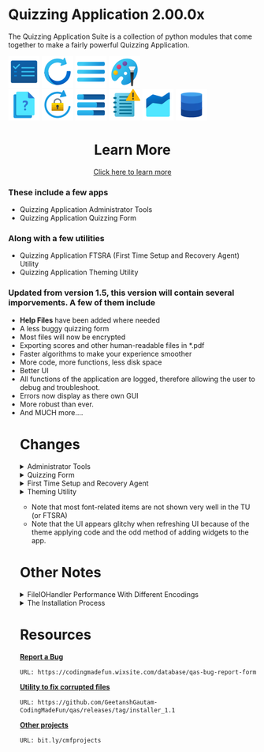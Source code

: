 # Quizzing Application 2.00.0x

<!-- <img align="center" src="https://cdn.pixabay.com/photo/2014/05/21/19/16/the-question-mark-350170_960_720.png"> -->

The Quizzing Application Suite is a collection of python modules that come together to make a fairly powerful Quizzing Application.

<img src="https://raw.githubusercontent.com/GeetanshGautam-CodingMadeFun/qas/master/.icons/admin_tools.png" />
<img src="https://raw.githubusercontent.com/GeetanshGautam-CodingMadeFun/qas/master/.icons/ftsra.png" />
<img src="https://github.com/GeetanshGautam-CodingMadeFun/qas/blob/master/.icons/quizzing_tool.png?raw=true" />
<img src="https://github.com/GeetanshGautam-CodingMadeFun/qas/blob/master/.icons/themer.png?raw=true" />

<br>

<img src="https://github.com/GeetanshGautam-CodingMadeFun/qas/blob/master/.icons/qaQuiz.png?raw=true" alt=".qaQuiz" title=".qaQuiz"/>

<img src="https://github.com/GeetanshGautam-CodingMadeFun/qas/blob/master/.icons/qaEnc.png?raw=true" alt=".qaEnc" title=".qaEnc" />

<img src="https://github.com/GeetanshGautam-CodingMadeFun/qas/blob/master/.icons/qaFile_64.png?raw=true" alt=".qaFile" title=".qaFile" />

<img src="https://github.com/GeetanshGautam-CodingMadeFun/qas/blob/master/.icons/qaLog.png?raw=true" alt=".qaLog" title=".qaLog"/>

<img src="https://github.com/GeetanshGautam-CodingMadeFun/qas/blob/master/.icons/qaScore.png?raw=true" alt=".qaScore" title=".qaScore"/>

<img src="https://github.com/GeetanshGautam-CodingMadeFun/qas/blob/master/.icons/qa_export.png?raw=true" alt=".qa_export" title=".qa_export" />

<br>

<center>

#  Learn More
<a href="https://geetanshgautam0.github.io/Quizzing-Application-2"> Click here to learn more
</a>

</center>


<!-- DELETE ALL THIS AFTER COPYING TO INFO PAGE-->


<b><h3>These include a few apps</h3></b>
<ul>
  <li>Quizzing Application Administrator Tools</li>
  <li>Quizzing Application Quizzing Form</li>
</ul>

<b><h3>Along with a few utilities</h3></b>
<ul>
  <li>Quizzing Application FTSRA (First Time Setup and Recovery Agent) Utility</li>
  <li>Quizzing Application Theming Utility</li>
</ul>

<b><h3>Updated from version 1.5, this version will contain several imporvements. A few of them include</h3></b>
<ul>
  <li><strong>Help Files</strong> have been added where needed</li>
  <li>A less buggy quizzing form</li>
  <li>Most files will now be encrypted</li>
  <li>Exporting scores and other human-readable files in *.pdf</li>
  <li>Faster algorithms to make your experience smoother</li>
  <li>More code, more functions, less disk space</li>
  <li>Better UI</li>
  <li>All functions of the application are logged, therefore allowing the user to debug and troubleshoot.</li>
  <li>Errors now display as there own GUI</li>
  <li>More robust than ever.</li>
  <li>And MUCH more....</li>

<b><h1>Changes</h1></b>

<details>
  <summary>Administrator Tools</summary>
  <p float="left">
    <b><h2>Quizzing Application Administrator Tools</h2></b>
    <!-- <img src="https://raw.githubusercontent.com/GeetanshGautam-CodingMadeFun/qas-2.0/main/.icons/admin_tools_64.png"> -->
  </p>
  <ol>
  <li> Use to <b>easily</b> alter any and all settings that you may wish to change. </li>
    
  <li> UI based question addition </li>
    
  <li> The complere re-write has also enabled the quiz giver to use the characters "<strong>|</strong>" and "<strong>`</strong>" which were previously occupied by the code in order to organize questions. </li>
  </ol>
</details>

<details>
  <summary>Quizzing Form</summary>
  <b><h2>Quizzing Application Quizzing Form</h2></b>
  <ol>
  <li>Improved credential and question databse management and distribution</li>
  <li> The form no longer will allow the user to temporarly exit the quizzing form and open other windows during error sequences, unlike version 1.5 and before </li>
  <li> <b>[UNCONFIRMED CHANGE]</b> Multiple choice questions will now utilize Radio Buttons for an input. </li>
  </ol>
</details>

<details>
  <summary>First Time Setup and Recovery Agent</summary>
  <b><h2>Quizzing Application FTSRA Utility</h2></b>
  <ol>
  <li> The utility should now be able to copy directories and their sub-directories </li>
  <li> The utility will now allow the user to now overwrite <b>all</b> of their files if they choose to do so. </li>
  <li> Added "Help Me" PDF </li>
  <li> Added internal file checks </li>
  </ol>
</details>

<details>
  <summary>Theming Utility</summary>
  <b><h2>Quizzing Application Theming Utility</h2></b>
  <ol>
    <li> Added text previews besides the buttons </li>
    <li> Cleaner UI than 1.xx TU </li>
    <li> Font size and font face changing for the user (size applies to buttons and paragraphs only). </li>
    <li> Minor change: the restore button will have an inverted foreground in respect to the background to ensure that it can be seen at all times. </li>
  </ol>
</details>

<ul>
<li> Note that most font-related items are not shown very well in the TU (or FTSRA) </li>
<li> Note that the UI appears glitchy when refreshing UI because of the theme applying code and the odd method of adding widgets to the app. </li>
</ul>

<b><h1>Other Notes</h1></b>
<details>
  
  <summary>FileIOHandler Performance With Different Encodings</summary>
  
  <p>Take note of the exponent labeled above the fourth graph</p>
  
  <b><h2>UTF-7</h2></b>
  <img src="https://raw.githubusercontent.com/GeetanshGautam-CodingMadeFun/cmfvers/master/qas/utf7.png">
  
  <b><h2>UTF-8</h2></b>
  <img src="https://raw.githubusercontent.com/GeetanshGautam-CodingMadeFun/cmfvers/master/qas/utf8.png">
  
  <b><h2>UTF-16</h2></b>
  <img src="https://raw.githubusercontent.com/GeetanshGautam-CodingMadeFun/cmfvers/master/qas/utf16.png">
  
  <b><h2>UTF-32</h2></b>
  <img src="https://raw.githubusercontent.com/GeetanshGautam-CodingMadeFun/cmfvers/master/qas/utf32.png">
  
  <b><h2>ASCII</h2></b>
  <img src="https://raw.githubusercontent.com/GeetanshGautam-CodingMadeFun/cmfvers/master/qas/ascii.png">
  
  <b><h2>CP936</h2></b>
  <img src="https://raw.githubusercontent.com/GeetanshGautam-CodingMadeFun/cmfvers/master/qas/cp936.png">
  
  <b><h2>EUCJP</h2></b>
  <img src="https://raw.githubusercontent.com/GeetanshGautam-CodingMadeFun/cmfvers/master/qas/eucjp.png">
  
  <b><h2>IBM437</h2></b>
  <img src="https://raw.githubusercontent.com/GeetanshGautam-CodingMadeFun/cmfvers/master/qas/ibm437.png">
  
  <b><h2>IBM869</h2></b>
  <img src="https://raw.githubusercontent.com/GeetanshGautam-CodingMadeFun/cmfvers/master/qas/ibm869.png">
  
  <b><h2>ISO-2022-JP-EXT</h2></b>
  <img src="https://raw.githubusercontent.com/GeetanshGautam-CodingMadeFun/cmfvers/master/qas/iso-2022-jp-ext.png">
  
  <b><h2>MS932</h2></b>
  <img src="https://raw.githubusercontent.com/GeetanshGautam-CodingMadeFun/cmfvers/master/qas/ms932.png">
  
  <b><h2>L1</h2></b>
  <img src="https://raw.githubusercontent.com/GeetanshGautam-CodingMadeFun/cmfvers/master/qas/L1.png">
  
</details>

<details>

<summary>The Installation Process</summary>
<p>
In <strong>QAS 1.5x</strong>'s installation process, one had to manually move files using the FTSRA, however, a new module (<b>qaInstallation_finish.exe</b>) has been added to automatically move the files; it can also be used to reset corrupted files if the <b>FTSRA Utility</b> fails to work.
</p>

</details>

<b><h1>Resources</h1></b>
<strong>

[Report a Bug](https://codingmadefun.wixsite.com/database/qas-bug-report-form)

</strong>

```
URL: https://codingmadefun.wixsite.com/database/qas-bug-report-form
```

<strong>

[Utility to fix corrupted files](https://github.com/GeetanshGautam-CodingMadeFun/qas/releases/tag/installer_1.1)

</strong>

```
URL: https://github.com/GeetanshGautam-CodingMadeFun/qas/releases/tag/installer_1.1
```

<strong>

[Other projects](https://bit.ly/cmfprojects)

</strong>

```
URL: bit.ly/cmfprojects
```
